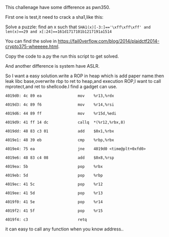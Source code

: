 This challenage have some difference as pwn350.

First one is test,it need to crack a sha1,like this:

Solve a puzzle: find an x such that `SHA1(x)[-3:]=='\xff\xff\xff' and len(x)==29 and x[:24]==161d1717101b1217191a1514`

You can find the solve in https://fail0verflow.com/blog/2014/plaidctf2014-crypto375-wheeeee.html.

Copy the code to a.py the run this script to get solved.

And another difference is system have ASLR.

So I want a easy solution.write a ROP in heap which is add paper name.then leak libc base,overwrite rbp to ret to heap,and execution ROP,I want to call mprotect,and ret to shellcode.I find a gadget can use.

    4019d0:	4c 89 ea             	mov    %r13,%rdx

    4019d3:	4c 89 f6             	mov    %r14,%rsi

    4019d6:	44 89 ff             	mov    %r15d,%edi

    4019d9:	41 ff 14 dc          	callq  *(%r12,%rbx,8)

    4019dd:	48 83 c3 01          	add    $0x1,%rbx

    4019e1:	48 39 eb             	cmp    %rbp,%rbx

    4019e4:	75 ea                	jne    4019d0 <time@plt+0xfd0>

    4019e6:	48 83 c4 08          	add    $0x8,%rsp

    4019ea:	5b                   	pop    %rbx

    4019eb:	5d                   	pop    %rbp

    4019ec:	41 5c                	pop    %r12

    4019ee:	41 5d                	pop    %r13

    4019f0:	41 5e                	pop    %r14

    4019f2:	41 5f                	pop    %r15

    4019f4:	c3                   	retq

it can easy to call any function when you know address..
